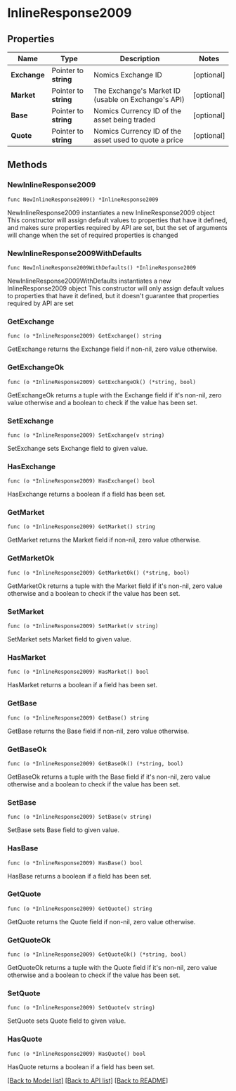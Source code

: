 # InlineResponse2009

## Properties

Name | Type | Description | Notes
------------ | ------------- | ------------- | -------------
**Exchange** | Pointer to **string** | Nomics Exchange ID | [optional] 
**Market** | Pointer to **string** | The Exchange&#39;s Market ID (usable on Exchange&#39;s API) | [optional] 
**Base** | Pointer to **string** | Nomics Currency ID of the asset being traded | [optional] 
**Quote** | Pointer to **string** | Nomics Currency ID of the asset used to quote a price | [optional] 

## Methods

### NewInlineResponse2009

`func NewInlineResponse2009() *InlineResponse2009`

NewInlineResponse2009 instantiates a new InlineResponse2009 object
This constructor will assign default values to properties that have it defined,
and makes sure properties required by API are set, but the set of arguments
will change when the set of required properties is changed

### NewInlineResponse2009WithDefaults

`func NewInlineResponse2009WithDefaults() *InlineResponse2009`

NewInlineResponse2009WithDefaults instantiates a new InlineResponse2009 object
This constructor will only assign default values to properties that have it defined,
but it doesn't guarantee that properties required by API are set

### GetExchange

`func (o *InlineResponse2009) GetExchange() string`

GetExchange returns the Exchange field if non-nil, zero value otherwise.

### GetExchangeOk

`func (o *InlineResponse2009) GetExchangeOk() (*string, bool)`

GetExchangeOk returns a tuple with the Exchange field if it's non-nil, zero value otherwise
and a boolean to check if the value has been set.

### SetExchange

`func (o *InlineResponse2009) SetExchange(v string)`

SetExchange sets Exchange field to given value.

### HasExchange

`func (o *InlineResponse2009) HasExchange() bool`

HasExchange returns a boolean if a field has been set.

### GetMarket

`func (o *InlineResponse2009) GetMarket() string`

GetMarket returns the Market field if non-nil, zero value otherwise.

### GetMarketOk

`func (o *InlineResponse2009) GetMarketOk() (*string, bool)`

GetMarketOk returns a tuple with the Market field if it's non-nil, zero value otherwise
and a boolean to check if the value has been set.

### SetMarket

`func (o *InlineResponse2009) SetMarket(v string)`

SetMarket sets Market field to given value.

### HasMarket

`func (o *InlineResponse2009) HasMarket() bool`

HasMarket returns a boolean if a field has been set.

### GetBase

`func (o *InlineResponse2009) GetBase() string`

GetBase returns the Base field if non-nil, zero value otherwise.

### GetBaseOk

`func (o *InlineResponse2009) GetBaseOk() (*string, bool)`

GetBaseOk returns a tuple with the Base field if it's non-nil, zero value otherwise
and a boolean to check if the value has been set.

### SetBase

`func (o *InlineResponse2009) SetBase(v string)`

SetBase sets Base field to given value.

### HasBase

`func (o *InlineResponse2009) HasBase() bool`

HasBase returns a boolean if a field has been set.

### GetQuote

`func (o *InlineResponse2009) GetQuote() string`

GetQuote returns the Quote field if non-nil, zero value otherwise.

### GetQuoteOk

`func (o *InlineResponse2009) GetQuoteOk() (*string, bool)`

GetQuoteOk returns a tuple with the Quote field if it's non-nil, zero value otherwise
and a boolean to check if the value has been set.

### SetQuote

`func (o *InlineResponse2009) SetQuote(v string)`

SetQuote sets Quote field to given value.

### HasQuote

`func (o *InlineResponse2009) HasQuote() bool`

HasQuote returns a boolean if a field has been set.


[[Back to Model list]](../README.md#documentation-for-models) [[Back to API list]](../README.md#documentation-for-api-endpoints) [[Back to README]](../README.md)



